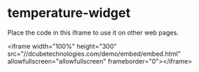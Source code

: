 # temperature-widget

Place the code in this iframe to use it on other web pages.

&lt;iframe width="100%" height="300" src="//dcubetechnologies.com/demo/embed/embed.html" allowfullscreen="allowfullscreen" frameborder="0"&gt;&lt;/iframe&gt;
